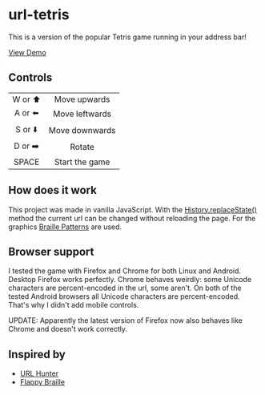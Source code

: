 # url-tetris

This is a version of the popular Tetris game running in your address bar!

[View Demo](https://url-tetris.tongong.now.sh/)

## Controls

<table style="text-align: center;">
    <tr>
        <td>W or ⬆️</td>
        <td>Move upwards</td>
    </tr>
    <tr>
        <td>A or ⬅️</td>
        <td>Move leftwards</td>
    </tr>
    <tr>
        <td>S or ⬇️</td>
        <td>Move downwards</td>
    </tr>
    <tr>
        <td>D or ➡️</td>
        <td>Rotate</td>
    </tr>
    <tr>
        <td>SPACE</td>
        <td>Start the game</td>
    </tr>
</table>

## How does it work

This project was made in vanilla JavaScript. With the [History.replaceState()](https://developer.mozilla.org/en-US/docs/Web/API/History/replaceState) method the current url can be changed without reloading the page. For the graphics [Braille Patterns](https://en.wikipedia.org/wiki/Braille_Patterns) are used.

## Browser support

I tested the game with Firefox and Chrome for both Linux and Android. Desktop Firefox works perfectly. Chrome behaves weirdly: some Unicode characters are percent-encoded in the url, some aren't. On both of the tested Android browsers all Unicode characters are percent-encoded. That's why I didn't add mobile controls.

UPDATE: Apparently the latest version of Firefox now also behaves like Chrome and doesn't work correctly.

## Inspired by

-   [URL Hunter](http://probablycorey.com/url-hunter)
-   [Flappy Braille](http://flappybraille.ndre.gr)

